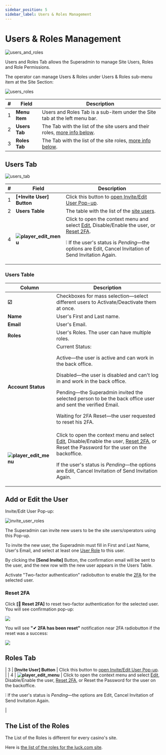 ```yaml
---
sidebar_position: 5
sidebar_label: Users & Roles Management
---
```


# Users & Roles Management

![users_and_roles](https://i.imgur.com/JNkbqvu.png)

Users and Roles Tab allows the Superadmin to manage Site Users, Roles and Role Permissions.

The operator can manage Users & Roles under Users & Roles sub-menu item at the Site Section:

![users_roles](https://i.imgur.com/4lKwgg1.png)

| # | Field | Description |
|-|-|-|
| 1 | **Menu Item** | Users and Roles Tab is a sub-item under the Site tab at the left menu bar. |
| 2 | **Users Tab** | The Tab with the list of the site users and their roles, [more info below](#users-tab). |
| 3 | **Roles Tab** | The Tab with the list of the site roles, [more info below](#roles-tab). |

## Users Tab

![users_tab](https://i.imgur.com/4DWmOh1.png)

| # | Field | Description |
|-|-|-|
| 1 | **[+Invite User] Button** | Click this button to [open Invite/Edit User Pop-up](#add-or-edit-the-user). |
| 2 | **Users Table** | The table with the list of the [site users](#users-table). |
| 4 | **![player_edit_menu](https://i.imgur.com/HrALxrY.png)** | Click to open the context menu and select [Edit](#add-or-edit-the-user), Disable/Enable the user, or [Reset 2FA](#reset-2fa).<p>❕ If the user's status is *Pending*&mdash;the options are Edit, Cancel Invitation of Send Invitation Again.</p> |
### Users Table

| Column | Description |
|-|-|
| **☑** | Checkboxes for mass selection&mdash;select different users to Activate/Deactivate them at once. |
| **Name** | User's First and Last name. |
| **Email** | User's Email. |
| **Roles** | User's Roles. The user can have multiple roles. |
| **Account Status** | Current Status:<p>Active&mdash;the user is active and can work in the back office.</p><p>Disabled&mdash;the user is disabled and can't log in and work in the back office.</p><p>Pending&mdash;the Superadmin invited the selected person to be the back office user and sent the verified Email.</p><p>Waiting for 2FA Reset&mdash;the user requested to reset his 2FA.</p> |
| **![player_edit_menu](https://i.imgur.com/HrALxrY.png)** | Click to open the context menu and select [Edit](#add-or-edit-the-user), Disable/Enable the user, [Reset 2FA](#reset-2fa), or Reset the Password for the user on the backoffice.<p>If the user's status is *Pending*&mdash;the options are Edit, Cancel Invitation of Send Invitation Again.</p> |

## Add or Edit the User

Invite/Edit User Pop-up:

![invite_user_roles](https://i.imgur.com/yGZHzvU.png)

The Superadmin can invite new users to be the site users/operators using this Pop-up.

To invite the new user, the Superadmin must fill in First and Last Name, User's Email, and select at least one [User Role](#the-list-of-roles) to this user.

By clicking the **[Send Invite]** Button, the confirmation email will be sent to the user, and the new row with the new user appears in the Users Table.

Activate "Two-factor authentication" radiobutton to enable the [2FA](/docs/sw360_overview/NEW_UI_BO_login_2fa/#two-factor-authentication-first-login) for the selected user.

### Reset 2FA

Click **[🔁 Reset 2FA]** to reset two-factor authentication for the selected user. You will see confirmation pop-up:

![](https://i.imgur.com/8InYWZY.png)

You will see **"✔ 2FA has been reset"** notification near 2FA radiobutton if the reset was a success:

![](https://i.imgur.com/M9f3nSO.png)


## Roles Tab



| 3 | **[Invite User] Button** | Click this button to [open Invite/Edit User Pop-up](#add-or-edit-the-user). |
| 4 | **![player_edit_menu](https://i.imgur.com/HrALxrY.png)** | Click to open the context menu and select [Edit](#add-or-edit-the-user), Disable/Enable the user, [Reset 2FA](#reset-2fa), or Reset the Password for the user on the backoffice.<p>❕ If the user's status is *Pending*&mdash;the options are Edit, Cancel Invitation of Send Invitation Again.</p> |
## The List of the Roles

The List of the Roles is different for every casino's site.

Here is [the list of the roles for the luck.com site](https://confluence.skywindgroup.com/pages/viewpage.action?spaceKey=sw360&title=Back+Office.+Users+and+Roles#BackOffice.UsersandRoles-TheListoftheRoles).